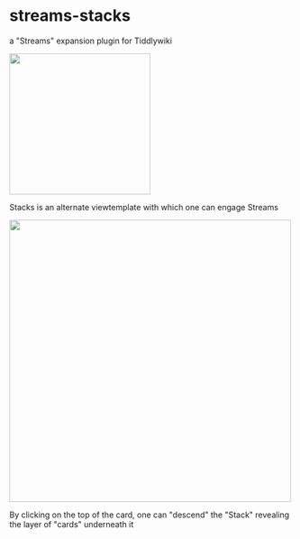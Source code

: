 # streams-stacks
a "Streams" expansion plugin for Tiddlywiki



<img src="https://github.com/user-attachments/assets/100cf9fd-4e3c-457a-be9c-017744af0b9b" width="250" />

Stacks is an alternate viewtemplate with which one can engage Streams

<img src="https://github.com/user-attachments/assets/ac668dfb-a239-4073-b38c-1965132c35ac" width="500" />


By clicking on the top of the card, one can "descend" the "Stack" revealing the layer of "cards" underneath it
